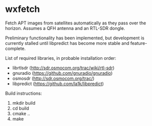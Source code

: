 # wxfetch

Fetch APT images from satellites automatically as they pass over the horizon. Assumes a QFH antenna and an RTL-SDR dongle. 

Preliminary functionality has been implemented, but development is currently stalled until libpredict has become more stable and feature-complete. 

List of required libraries, in probable installation order:

* librtlsdr (http://sdr.osmocom.org/trac/wiki/rtl-sdr)
* gnuradio (https://github.com/gnuradio/gnuradio)
* osmosdr (http://sdr.osmocom.org/trac/)
* libpredict (https://github.com/la1k/libpredict)

Build instructions: 

1. mkdir build
2. cd build
3. cmake ..
4. make
